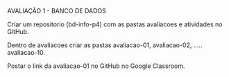 <div> AVALIAÇÃO 1 - BANCO DE DADOS </div>

Criar um repositorio (bd-info-p4) com as pastas avaliacoes e atividades no GitHub.

Dentro de avaliacoes criar as pastas avaliacao-01, avaliacao-02, ..... avaliacao-10.

Postar o link da avaliacao-01 no GitHub no Google Classroom.
